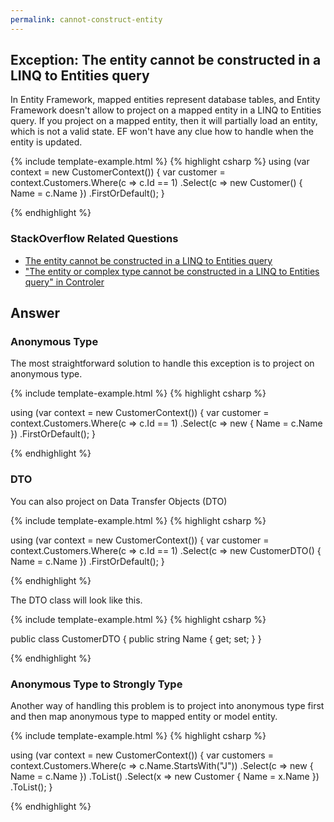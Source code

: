 ```yaml
---
permalink: cannot-construct-entity
---
```


## Exception: The entity cannot be constructed in a LINQ to Entities query

In Entity Framework, mapped entities represent database tables, and Entity Framework doesn't allow to project on a mapped entity in a LINQ to Entities query.  If you project on a mapped entity, then it will partially load an entity, which is not a valid state. EF won't have any clue how to handle when the entity is updated. 

{% include template-example.html %} 
{% highlight csharp %}
using (var context = new CustomerContext())
{
    var customer = context.Customers.Where(c => c.Id == 1)
        .Select(c => new Customer()
        {
            Name = c.Name
        })
        .FirstOrDefault();
}

{% endhighlight %}

### StackOverflow Related Questions

 - [The entity cannot be constructed in a LINQ to Entities query](https://stackoverflow.com/questions/5325797/the-entity-cannot-be-constructed-in-a-linq-to-entities-query)
 - ["The entity or complex type cannot be constructed in a LINQ to Entities query" in Controler](https://stackoverflow.com/questions/31920656/the-entity-or-complex-type-cannot-be-constructed-in-a-linq-to-entities-query-i)

## Answer

### Anonymous Type

The most straightforward solution to handle this exception is to project on anonymous type.

{% include template-example.html %} 
{% highlight csharp %}

using (var context = new CustomerContext())
{
    var customer = context.Customers.Where(c => c.Id == 1)
        .Select(c => new 
        {
            Name = c.Name
        })
        .FirstOrDefault();
}

{% endhighlight %}

### DTO
You can also project on Data Transfer Objects (DTO)

{% include template-example.html %} 
{% highlight csharp %}

using (var context = new CustomerContext())
{
    var customer = context.Customers.Where(c => c.Id == 1)
        .Select(c => new CustomerDTO()
        {
            Name = c.Name
        })
        .FirstOrDefault();
}

{% endhighlight %}

The DTO class will look like this.

{% include template-example.html %} 
{% highlight csharp %}

public class CustomerDTO
{
    public string Name { get; set; }
}

{% endhighlight %}

### Anonymous Type to Strongly Type

Another way of handling this problem is to project into anonymous type first and then map anonymous type to mapped entity or model entity.

{% include template-example.html %} 
{% highlight csharp %}

using (var context = new CustomerContext())
{
    var customers = context.Customers.Where(c => c.Name.StartsWith("J"))
        .Select(c => new
        {
            Name = c.Name
        })
        .ToList()
        .Select(x => new Customer { Name = x.Name })
        .ToList();
}

{% endhighlight %}
